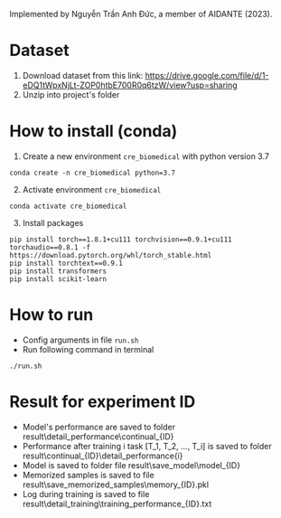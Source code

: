 Implemented by Nguyễn Trần Anh Đức, a member of AIDANTE (2023).
# Dataset
1. Download dataset from this link: https://drive.google.com/file/d/1-eDQ1tWpxNjLt-ZOP0htbE700R0q6tzW/view?usp=sharing
2. Unzip into project's folder

# How to install (conda)
1. Create a new environment `cre_biomedical` with python version 3.7
```
conda create -n cre_biomedical python=3.7
```
2. Activate environment `cre_biomedical`
```
conda activate cre_biomedical
```
3. Install packages
```
pip install torch==1.8.1+cu111 torchvision==0.9.1+cu111 torchaudio==0.8.1 -f https://download.pytorch.org/whl/torch_stable.html
pip install torchtext==0.9.1
pip install transformers
pip install scikit-learn
```

# How to run
- Config arguments in file `run.sh`
- Run following command in terminal
```
./run.sh
```
# Result for experiment ID
- Model's performance are saved to folder result\detail_performance\continual_{ID}
- Performance after training i task [T_1, T_2, ..., T_i] is saved to folder result\continual_{ID}\detail_performance\{i}
- Model is saved to folder file result\save_model\model_{ID}
- Memorized samples is saved to file result\save_memorized_samples\memory_{ID}.pkl
- Log during training is saved to file result\detail_training\training_performance_{ID}.txt
